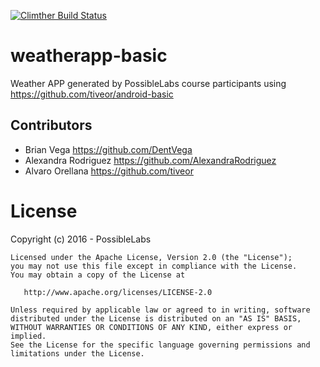 [![Climther Build Status](https://circleci.com/gh/tiveor/weatherapp-basic.png?style=shield "Climther Build Status")](https://circleci.com/gh/tiveor/weatherapp-basic)
# weatherapp-basic
Weather APP generated by PossibleLabs course participants using https://github.com/tiveor/android-basic


## Contributors
* Brian Vega <https://github.com/DentVega>
* Alexandra Rodriguez <https://github.com/AlexandraRodriguez>
* Alvaro Orellana <https://github.com/tiveor>

# License
Copyright (c) 2016 - PossibleLabs

```
Licensed under the Apache License, Version 2.0 (the "License");
you may not use this file except in compliance with the License.
You may obtain a copy of the License at

   http://www.apache.org/licenses/LICENSE-2.0

Unless required by applicable law or agreed to in writing, software
distributed under the License is distributed on an "AS IS" BASIS,
WITHOUT WARRANTIES OR CONDITIONS OF ANY KIND, either express or implied.
See the License for the specific language governing permissions and
limitations under the License.

